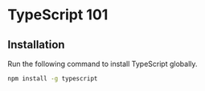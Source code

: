 # TypeScript 101

## Installation

Run the following command to install TypeScript globally.

```bash
npm install -g typescript
```
